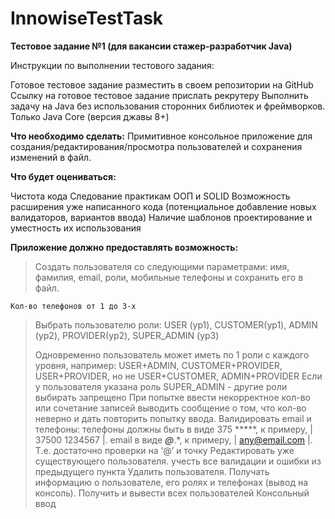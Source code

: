 # InnowiseTestTask

**Тестовое задание №1 (для вакансии стажер-разработчик Java)**

Инструкции по выполнении тестового задания:

Готовое тестовое задание разместить в своем репозитории на GitHub
Ссылку на готовое тестовое задание прислать рекрутеру
Выполнить задачу на Java без использования сторонних библиотек и фреймворков. Только Java Core (версия джавы 8+)

**Что необходимо сделать:**
Примитивное консольное приложение для создания/редактирования/просмотра пользователей и сохранения изменений в файл.

**Что будет оцениваться:**

Чистота кода
Следование практикам ООП и SOLID
Возможность расширения уже написанного кода (потенциальное добавление новых валидаторов, вариантов ввода)
Наличие шаблонов проектирование и уместность их использования

**Приложение должно предоставлять возможность:**

> Создать пользователя со следующими параметрами: имя, фамилия, email,
> роли, мобильные телефоны и сохранить его в файл.

    Кол-во телефонов от 1 до 3-х

> Выбрать пользователю роли: USER (ур1), CUSTOMER(ур1), ADMIN (ур2),
> PROVIDER(ур2), SUPER_ADMIN (ур3)
> 
> Одновременно пользователь может иметь по 1 роли с каждого уровня,
> например: USER+ADMIN, CUSTOMER+PROVIDER, USER+PROVIDER, но не
> USER+CUSTOMER, ADMIN+PROVIDER Если у пользователя указана роль
> SUPER_ADMIN - другие роли выбирать запрещено При попытке ввести
> некорректное кол-во или сочетание записей выводить сообщение о том,
> что кол-во неверно и дать повторить попытку ввода. Валидировать email
> и телефоны: телефоны должны быть в виде 375 *****, к примеру, | 37500
> 1234567 |. email в виде *****@*****.*, к примеру, | any@email.com |.
> Т.е. достаточно проверки на ‘@’ и точку Редактировать уже
> существующего пользователя. учесть все валидации и ошибки из
> предыдущего пункта Удалить пользователя. Получать информацию о
> пользователе, его ролях и телефонах (вывод на консоль). Получить и
> вывести всех пользователей Консольный ввод
